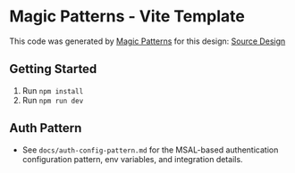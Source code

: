 # Magic Patterns - Vite Template

This code was generated by [Magic Patterns](https://magicpatterns.com) for this design: [Source Design](https://www.magicpatterns.com/c/8j94agdyu7oed5hr7zqw47)

## Getting Started

1. Run `npm install`
2. Run `npm run dev`

## Auth Pattern

- See `docs/auth-config-pattern.md` for the MSAL-based authentication configuration pattern, env variables, and integration details.
